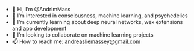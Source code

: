 - 👋 Hi, I’m @AndrlmMass
- 👀 I’m interested in consciousness, machine learning, and psychedelics
- 🌱 I’m currently learning about deep neural networks, wex extensions and app development
- 💞️ I’m looking to collaborate on machine learning projects
- 📫 How to reach me: andreasliemassey@gmail.com

<!---
AndrlmMass/AndrlmMass is a ✨ special ✨ repository because its `README.md` (this file) appears on your GitHub profile.
You can click the Preview link to take a look at your changes.
--->
